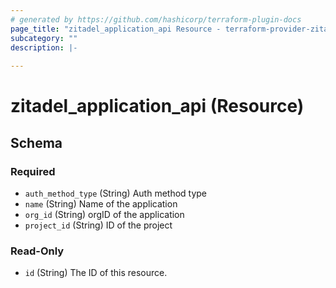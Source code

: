 ```yaml
---
# generated by https://github.com/hashicorp/terraform-plugin-docs
page_title: "zitadel_application_api Resource - terraform-provider-zitadel"
subcategory: ""
description: |-
  
---
```


# zitadel_application_api (Resource)





<!-- schema generated by tfplugindocs -->
## Schema

### Required

- `auth_method_type` (String) Auth method type
- `name` (String) Name of the application
- `org_id` (String) orgID of the application
- `project_id` (String) ID of the project

### Read-Only

- `id` (String) The ID of this resource.



